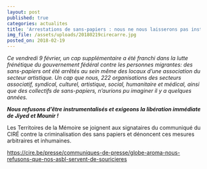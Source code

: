 ```yaml
---
layout: post
published: true
categories: actualites
title: 'Arrestations de sans-papiers : nous ne nous laisserons pas instrumentaliser !'
img_file: /assets/uploads/20180219cirecarre.jpg
posted_on: 2018-02-19
---
```

_Ce vendredi 9 février, un cap supplémentaire a été franchi dans la lutte frénétique du gouvernement fédéral contre les personnes migrantes: des sans-papiers ont été arrêtés au sein même des locaux d’une association du secteur artistique. Un cap que nous, 222 organisations des secteurs associatif, syndical, culturel, artistique, social, humanitaire et médical, ainsi que des collectifs de sans-papiers, n’aurions pu imaginer il y a quelques années._

**_Nous refusons d’être instrumentalisés et exigeons la libération immédiate de Jiyed et Mounir !_**

Les Territoires de la Mémoire se joignent aux signataires du communiqué du CIRÉ contre la criminalisation des sans papiers et dénoncent ces mesures arbitraires et inhumaines.

<https://cire.be/presse/communiques-de-presse/globe-aroma-nous-refusons-que-nos-asbl-servent-de-souricieres>
